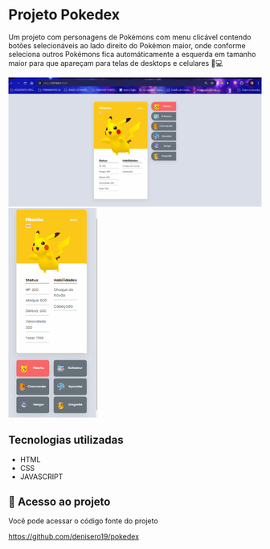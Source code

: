 # Projeto Pokedex

Um projeto com personagens de Pokémons com menu clicável contendo botões selecionáveis ao lado direito do Pokémon maior, onde conforme seleciona outros Pokémons fica automáticamente a esquerda em tamanho maior para que apareçam para telas de desktops e celulares 📲💻

<img src="./DESKTOP.gif" alt="Imagem da tela do desktop">

<img src="./MOBILE.gif" alt="Imagem da tela do mobile">

## Tecnologias utilizadas
- HTML
- CSS
- JAVASCRIPT

## 📂 Acesso ao projeto

Você pode acessar o código fonte do projeto 

<https://github.com/denisero19/pokedex>